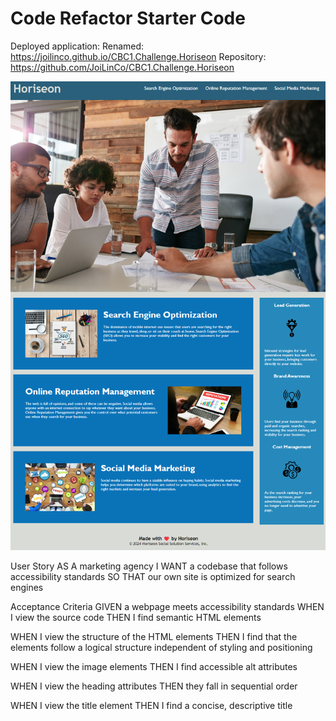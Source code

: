 # Code Refactor Starter Code

Deployed application: 
Renamed: https://joilinco.github.io/CBC1.Challenge.Horiseon
Repository: https://github.com/JoiLinCo/CBC1.Challenge.Horiseon

![Screenshot of refactored Horiseon page](image.png)

User Story
AS A marketing agency
I WANT a codebase that follows accessibility standards
SO THAT our own site is optimized for search engines

Acceptance Criteria
GIVEN a webpage meets accessibility standards
WHEN I view the source code
THEN I find semantic HTML elements

WHEN I view the structure of the HTML elements
THEN I find that the elements follow a logical structure independent of styling and positioning

WHEN I view the image elements
THEN I find accessible alt attributes

WHEN I view the heading attributes
THEN they fall in sequential order

WHEN I view the title element
THEN I find a concise, descriptive title
